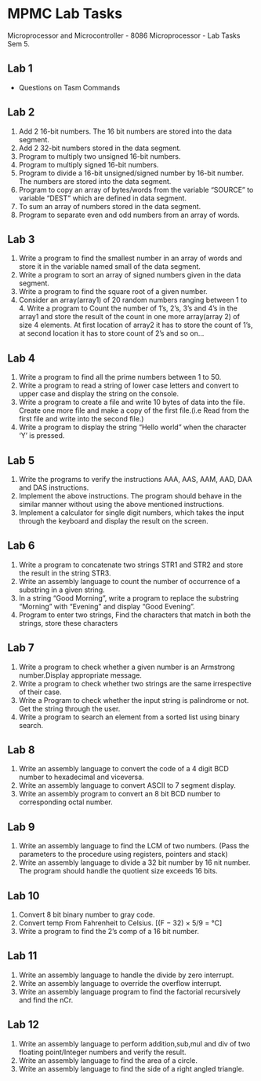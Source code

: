 # MPMC Lab Tasks

Microprocessor and Microcontroller - 8086 Microprocessor - Lab Tasks Sem 5.

## Lab 1

- Questions on Tasm Commands

## Lab 2

1. Add 2 16-bit numbers. The 16 bit numbers are stored into the data segment.
2. Add 2 32-bit numbers stored in the data segment.
3. Program to multiply two unsigned 16-bit numbers.
4. Program to multiply signed 16-bit numbers.
5. Program to divide a 16-bit unsigned/signed number by 16-bit number. The numbers are stored into the data segment.
6. Program to copy an array of bytes/words from the variable “SOURCE” to variable “DEST” which are defined in data segment.
7. To sum an array of numbers stored in the data segment.
8. Program to separate even and odd numbers from an array of words.

## Lab 3

1. Write a program to find the smallest number in an array of words and store it in the variable named small of the data segment.
2. Write a program to sort an array of signed numbers given in the data segment.
3. Write a program to find the square root of a given number.
4. Consider an array(array1) of  20 random numbers ranging between 1 to 4. Write a program to Count the number of 1’s, 2’s, 3’s and 4’s in the array1 and store the result of the count in one more array(array 2) of size 4 elements. At first location of array2 it has to store the count of 1’s, at second location it has to store count of 2’s and so on...

## Lab 4

1. Write a program to find all the prime numbers between 1 to 50.
2. Write a program to read a string of lower case letters and convert to upper case and display the string on the console.
3. Write a program to create a file and write 10 bytes of data into the file. Create one more file and make a copy of the first file.(i.e Read from the first file and write into the second file.)
4. Write a program to display the string “Hello world” when the character ‘Y’ is pressed.  

## Lab 5

1. Write the programs to verify the instructions AAA, AAS, AAM, AAD, DAA and DAS instructions.
2. Implement the above instructions. The program should behave in the similar manner without using the above mentioned instructions.
3. Implement a calculator for single digit numbers, which takes the input through the keyboard and display the result on the screen.

## Lab 6

1. Write a program to concatenate two strings STR1 and STR2 and store the result in the string STR3.
2. Write an assembly language to count the number of occurrence of a substring in a given string.
3. In a string “Good Morning”, write a program to replace the substring “Morning” with “Evening” and display “Good Evening”.
4. Program to enter two strings, Find the characters that match in both the strings, store these characters

## Lab 7

1. Write a program to check whether a given number is an Armstrong number.Display appropriate message.
2. Write a program to check whether two strings are the same irrespective of their case.
3. Write a Program to check whether the input string is palindrome or not. Get the string through the user.
4. Write a program to search an element from a sorted list using binary search.

## Lab 8

1. Write an assembly language to convert the code of a 4 digit BCD number to hexadecimal and viceversa.
2. Write an assembly language to convert ASCII to 7 segment display.
3. Write an assembly program to convert an 8 bit BCD number to  corresponding octal number.

## Lab 9

1. Write an assembly language to find the LCM of two numbers.
(Pass the parameters to the procedure using registers, pointers and stack)
2. Write an assembly language to divide a 32 bit number by 16 nit number. The program should handle the quotient size exceeds 16 bits.

## Lab 10

1. Convert 8 bit binary number to gray code.
2. Convert temp From Fahrenheit to Celsius. [(F − 32) × 5/9 = °C]
3. Write a program to find the 2’s comp of a 16 bit number.

## Lab 11

1. Write an assembly language to handle the divide by zero interrupt.
2. Write an assembly language to override the overflow interrupt.
3. Write an assembly language program to find the factorial recursively and find the nCr.

## Lab 12

1. Write an assembly language to perform addition,sub,mul and div of two floating point/Integer numbers and verify the result.
2. Write an assembly language to find the area of a circle.
3. Write an assembly language to find the side of a right angled triangle.
